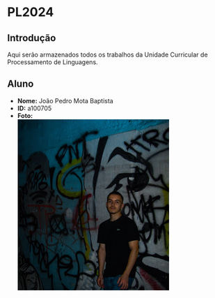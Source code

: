 # PL2024

## Introdução
Aqui serão armazenados todos os trabalhos da Unidade Curricular de Processamento de Linguagens.

## Aluno

- **Nome:** João Pedro Mota Baptista
- **ID:** a100705
- **Foto:** <br> ![Fotografia do aluno](myphoto.JPG)

